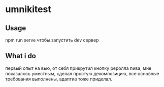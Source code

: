 # umnikitest

## Usage
npm run serve чтобы запустить dev сервер
## What i do
первый опыт на вью, от себя прикрутил кнопку реролла пива, мне показалось уместным, сделал простую декомпозицию, все основные требования выполнены, адаптив тоже приделал.
